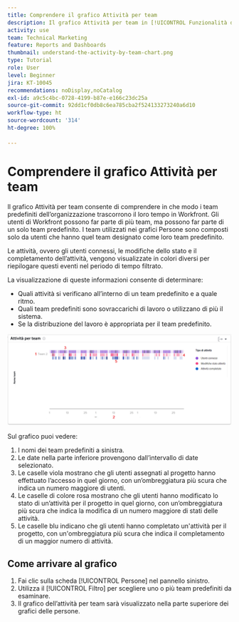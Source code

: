 ```yaml
---
title: Comprendere il grafico Attività per team
description: Il grafico Attività per team in [!UICONTROL Funzionalità di analisi avanzate] consente di comprendere in che modo i team predefiniti dell’organizzazione trascorrono il loro tempo in Workfront.
activity: use
team: Technical Marketing
feature: Reports and Dashboards
thumbnail: understand-the-activity-by-team-chart.png
type: Tutorial
role: User
level: Beginner
jira: KT-10045
recommendations: noDisplay,noCatalog
exl-id: a9c5c4bc-0728-4199-b87e-e166c23dc25a
source-git-commit: 92dd1cf0db8c6ea785cba2f524133273240a6d10
workflow-type: ht
source-wordcount: '314'
ht-degree: 100%

---
```


# Comprendere il grafico Attività per team

Il grafico Attività per team consente di comprendere in che modo i team predefiniti dell’organizzazione trascorrono il loro tempo in Workfront. Gli utenti di Workfront possono far parte di più team, ma possono far parte di un solo team predefinito. I team utilizzati nei grafici Persone sono composti solo da utenti che hanno quel team designato come loro team predefinito.

Le attività, ovvero gli utenti connessi, le modifiche dello stato e il completamento dell’attività, vengono visualizzate in colori diversi per riepilogare questi eventi nel periodo di tempo filtrato.

La visualizzazione di queste informazioni consente di determinare:

* Quali attività si verificano all’interno di un team predefinito e a quale ritmo.
* Quali team predefiniti sono sovraccarichi di lavoro o utilizzano di più il sistema.
* Se la distribuzione del lavoro è appropriata per il team predefinito.

![Immagine che mostra un grafico dell’attività per team con numeri relativi alle aree descritte nei punti elenco seguenti](assets/section-3-1.png)

Sul grafico puoi vedere:

1. I nomi dei team predefiniti a sinistra.
1. Le date nella parte inferiore provengono dall’intervallo di date selezionato.
1. Le caselle viola mostrano che gli utenti assegnati al progetto hanno effettuato l’accesso in quel giorno, con un’ombreggiatura più scura che indica un numero maggiore di utenti.
1. Le caselle di colore rosa mostrano che gli utenti hanno modificato lo stato di un’attività per il progetto in quel giorno, con un’ombreggiatura più scura che indica la modifica di un numero maggiore di stati delle attività.
1. Le caselle blu indicano che gli utenti hanno completato un&#39;attività per il progetto, con un&#39;ombreggiatura più scura che indica il completamento di un maggior numero di attività.

## Come arrivare al grafico

1. Fai clic sulla scheda [!UICONTROL Persone] nel pannello sinistro.
1. Utilizza il [!UICONTROL Filtro] per scegliere uno o più team predefiniti da esaminare.
1. Il grafico dell’attività per team sarà visualizzato nella parte superiore dei grafici delle persone.
